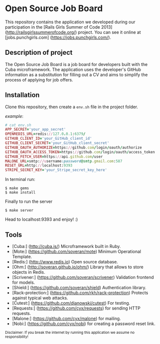 Open Source Job Board
=====================

This repository contains the application we developed during our participation in the [Rails Girls Summer of Code 2013] (http://railsgirlssummerofcode.org/) project.
You can see it online at [jobs.punchgirls.com] (https://jobs.punchgirls.com/).

Description of project
----------------------
The Open Source Job Board is a job board for developers built with the Cuba microframework. The application uses the developer's GitHub information as a substitution for filling out a CV and aims to simplify the process of applying for job offers.

Installation
------------
Clone this repository, then create a `env.sh` file in the project folder.

*example*:

``` ruby
# cat env.sh
APP_SECRET='your_app_secret'
OPENREDIS_URL=redis://127.0.0.1:6379/
GITHUB_CLIENT_ID='your_GitHub_client_id'
GITHUB_CLIENT_SECRET='your_GitHub_client_secret'
GITHUB_OAUTH_AUTHORIZE=https://github.com/login/oauth/authorize
GITHUB_OAUTH_ACCESS_TOKEN=https://github.com/login/oauth/access_token
GITHUB_FETCH_USER=https://api.github.com/user
MALONE_URL=smtp://username:password@smtp.gmail.com:587
RESET_URL=http://localhost:9393
STRIPE_SECRET_KEY='your_Stripe_secret_key_here'
```
In terminal run:

    $ make gems
    $ make install

Finally to run the server

    $ make server

Head to localhost:9393 and enjoy! :)

Tools
-----
- [Cuba:] (http://cuba.is/) Microframework built in Ruby.
- [Mote:] (https://github.com/soveran/mote) Minimum Operational Template.
- [Redis:] (http://www.redis.io) Open source database.
- [Ohm:] (http://soveran.github.io/ohm/) Library that allows to store objects in Redis.
- [Scrivener:] (https://github.com/soveran/scrivener) Validation frontend for models.
- [Shield:] (https://github.com/soveran/shield) Authentication library.
- [Rack-protection:] (https://github.com/rkh/rack-protection) Protects against typical web attacks.
- [Cutest:] (https://github.com/djanowski/cutest) For testing.
- [Requests:] (https://github.com/cyx/requests) for sending HTTP requests.
- [Malone:] (https://github.com/cyx/malone) for mailing.
- [Nobi:] (https://github.com/cyx/nobi) for creating a password reset link.

<sub>Disclaimer: If you break the internet by running this application we assume no responsibility!</sub>
